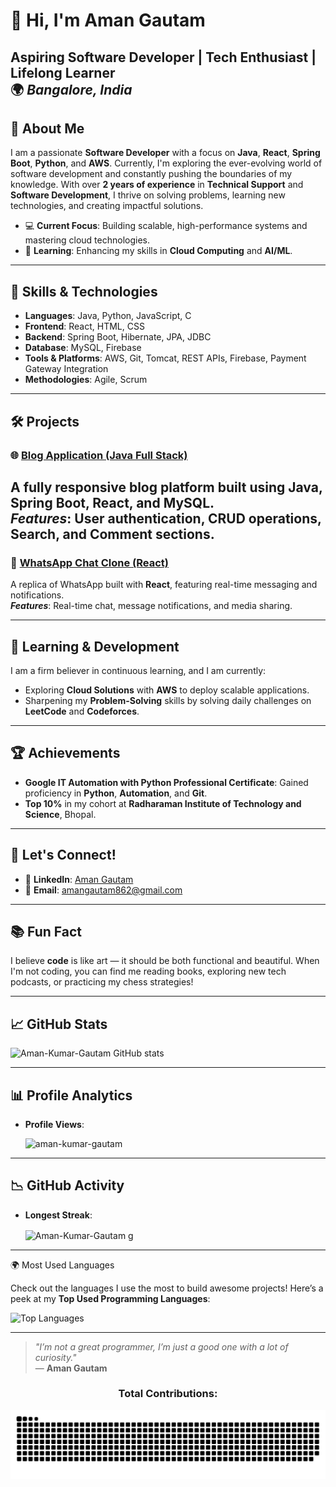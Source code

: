 # 👋 Hi, I'm Aman Gautam

**Aspiring Software Developer | Tech Enthusiast | Lifelong Learner**  
🌍 _Bangalore, India_  
---
## 🚀 About Me
I am a passionate **Software Developer** with a focus on **Java**, **React**, **Spring Boot**, **Python**, and **AWS**. Currently, I'm exploring the ever-evolving world of software development and constantly pushing the boundaries of my knowledge. With over **2 years of experience** in **Technical Support** and **Software Development**, I thrive on solving problems, learning new technologies, and creating impactful solutions.

- 💻 **Current Focus**: Building scalable, high-performance systems and mastering cloud technologies.
- 🌱 **Learning**: Enhancing my skills in **Cloud Computing** and **AI/ML**.

---
## 🔧 Skills & Technologies

- **Languages**: Java, Python, JavaScript, C
- **Frontend**: React, HTML, CSS
- **Backend**: Spring Boot, Hibernate, JPA, JDBC
- **Database**: MySQL, Firebase
- **Tools & Platforms**: AWS, Git, Tomcat, REST APIs, Firebase, Payment Gateway Integration
- **Methodologies**: Agile, Scrum

---

## 🛠️ Projects

### 🌐 [Blog Application (Java Full Stack)](https://github.com/Aman-Kumar-Gautam/blog-application)  
A fully responsive blog platform built using **Java**, **Spring Boot**, **React**, and **MySQL**.  
_**Features**_: User authentication, CRUD operations, Search, and Comment sections.  
---

### 💬 [WhatsApp Chat Clone (React)](https://github.com/Aman-Kumar-Gautam/whatsapp-chat-clone)  
A replica of WhatsApp built with **React**, featuring real-time messaging and notifications.  
_**Features**_: Real-time chat, message notifications, and media sharing.

---

## 🌱 Learning & Development

I am a firm believer in continuous learning, and I am currently:
- Exploring **Cloud Solutions** with **AWS** to deploy scalable applications.
- Sharpening my **Problem-Solving** skills by solving daily challenges on **LeetCode** and **Codeforces**.

---

## 🏆 Achievements

- **Google IT Automation with Python Professional Certificate**: Gained proficiency in **Python**, **Automation**, and **Git**.
- **Top 10%** in my cohort at **Radharaman Institute of Technology and Science**, Bhopal.

---

## 📣 Let's Connect!

- 💼 **LinkedIn**: [Aman Gautam](https://www.linkedin.com/in/aman-gautam-98398717a)
- 📧 **Email**: amangautam862@gmail.com

---

## 📚 Fun Fact

I believe **code** is like art — it should be both functional and beautiful. When I'm not coding, you can find me reading books, exploring new tech podcasts, or practicing my chess strategies!

---

## 📈 GitHub Stats
<img src="https://github-readme-stats.vercel.app/api?username=aman-kumar-gautam&show_icons=true&count_private=true&theme=dark&hide_title=true" alt="Aman-Kumar-Gautam GitHub stats"/>


---

## 📊 Profile Analytics

- **Profile Views**: <p align="left"> <img src="https://komarev.com/ghpvc/?username=aman-kumar-gautam&label=Profile%20views&color=0e75b6&style=flat" alt="aman-kumar-gautam" /> </p>

---

## 📉 GitHub Activity

- **Longest Streak**:  
  <p><img align="center" src="https://github-readme-streak-stats.herokuapp.com/?user=aman-kumar-gautam&" alt="Aman-Kumar-Gautam g"&layout=compact&theme=dark /></p>

---
 🌍 Most Used Languages

Check out the languages I use the most to build awesome projects! Here’s a peek at my **Top Used Programming Languages**:

![Top Languages](https://github-readme-stats.vercel.app/api/top-langs/?username=Aman-Kumar-Gautam&layout=compact&theme=dark)

---

> _"I’m not a great programmer, I’m just a good one with a lot of curiosity."_  
— **Aman Gautam**

<h3 align="center">Total Contributions:</h3>
<p align="center">
  <img src="https://raw.githubusercontent.com/Platane/snk/output/github-contribution-grid-snake.svg" alt="Snake animation" />
</p>

